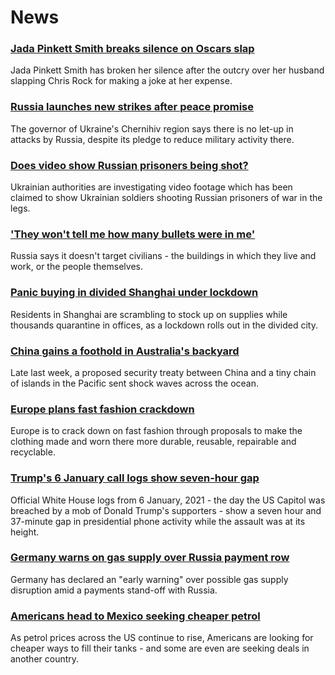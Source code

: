 # News
### [Jada Pinkett Smith breaks silence on Oscars slap](https://www.bbc.com/news/world-us-canada-60881824)
Jada Pinkett Smith has broken her silence after the outcry over her husband slapping Chris Rock for making a joke at her expense.
### [Russia launches new strikes after peace promise](https://www.bbc.com/news/world-europe-60925713)
The governor of Ukraine's Chernihiv region says there is no let-up in attacks by Russia, despite its pledge to reduce military activity there.
### [Does video show Russian prisoners being shot?](https://www.bbc.com/news/60907259)
Ukrainian authorities are investigating video footage which has been claimed to show Ukrainian soldiers shooting Russian prisoners of war in the legs. 
### ['They won't tell me how many bullets were in me'](https://www.bbc.com/news/world-europe-60922393)
Russia says it doesn't target civilians - the buildings in which they live and work, or the people themselves.  
### [Panic buying in divided Shanghai under lockdown](https://www.bbc.com/news/world-asia-china-60912846)
Residents in Shanghai are scrambling to stock up on supplies while thousands quarantine in offices, as a lockdown rolls out in the divided city.
### [China gains a foothold in Australia's backyard](https://www.bbc.com/news/world-asia-60896824)
Late last week, a proposed security treaty between China and a tiny chain of islands in the Pacific sent shock waves across the ocean.
### [Europe plans fast fashion crackdown](https://www.bbc.com/news/science-environment-60913226)
Europe is to crack down on fast fashion through proposals to make the clothing made and worn there more durable, reusable, repairable and recyclable.
### [Trump's 6 January call logs show seven-hour gap](https://www.bbc.com/news/world-us-canada-60799663)
Official White House logs from 6 January, 2021 - the day the US Capitol was breached by a mob of Donald Trump's supporters - show a seven hour and 37-minute gap in presidential phone activity while the assault was at its height.
### [Germany warns on gas supply over Russia payment row](https://www.bbc.com/news/business-60925016)
Germany has declared an "early warning" over possible gas supply disruption amid a payments stand-off with Russia.
### [Americans head to Mexico seeking cheaper petrol](https://www.bbc.com/news/world-us-canada-60882442)
As petrol prices across the US continue to rise, Americans are looking for cheaper ways to fill their tanks - and some are even are seeking deals in another country. 
